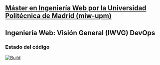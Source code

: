 ## [Máster en Ingeniería Web por la Universidad Politécnica de Madrid (miw-upm)](http://miw.etsisi.upm.es)
## Ingeniería Web: Visión General (IWVG) DevOps

### Estado del código
[![Build](https://github.com/alu0101320489/iwvg-devops-Hernandez-Daniel/actions/workflows/maven.yml/badge.svg)](https://github.com/alu0101320489/iwvg-devops-Hernandez-Daniel/actions/workflows/maven.yml)
